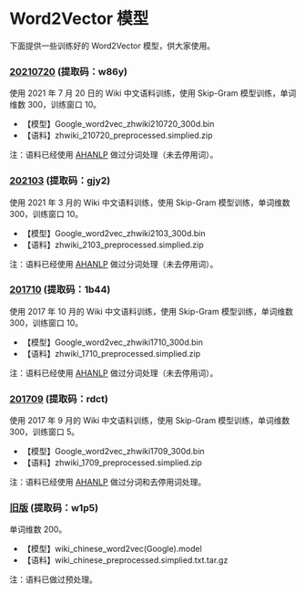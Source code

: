 # Word2Vector 模型

下面提供一些训练好的 Word2Vector 模型，供大家使用。

### [20210720](https://pan.baidu.com/s/1zECO4re43orEOwdZrO7rUg) (提取码：w86y)

使用 2021 年 7 月 20 日的 Wiki 中文语料训练，使用 Skip-Gram 模型训练，单词维数 300，训练窗口 10。

- 【模型】Google_word2vec_zhwiki210720_300d.bin
- 【语料】zhwiki_210720_preprocessed.simplied.zip

注：语料已经使用 [AHANLP](https://github.com/jsksxs360/AHANLP) 做过分词处理（未去停用词）。

### [202103](https://pan.baidu.com/s/1yPLp3UERXFb-NZ_vGlYZKg) (提取码：gjy2)

使用 2021 年 3 月的 Wiki 中文语料训练，使用 Skip-Gram 模型训练，单词维数 300，训练窗口 10。

- 【模型】Google_word2vec_zhwiki2103_300d.bin
- 【语料】zhwiki_2103_preprocessed.simplied.zip

注：语料已经使用 [AHANLP](https://github.com/jsksxs360/AHANLP) 做过分词处理（未去停用词）。

### [201710](https://pan.baidu.com/s/1fGN4vjvYgkEYddEWXhUlHw) (提取码：1b44)

使用 2017 年 10 月的 Wiki 中文语料训练，使用 Skip-Gram 模型训练，单词维数 300，训练窗口 10。

- 【模型】Google_word2vec_zhwiki1710_300d.bin
- 【语料】zhwiki_1710_preprocessed.simplied.zip

注：语料已经使用 [AHANLP](https://github.com/jsksxs360/AHANLP) 做过分词处理（未去停用词）。

### [201709](https://pan.baidu.com/s/1xT9CXg0eMXK1B7dj6hrr8Q) (提取码：rdct)

使用 2017 年 9 月的 Wiki 中文语料训练，使用 Skip-Gram 模型训练，单词维数 300，训练窗口 5。

- 【模型】Google_word2vec_zhwiki1709_300d.bin
- 【语料】zhwiki_1709_preprocessed.simplied.zip

注：语料已经使用 [AHANLP](https://github.com/jsksxs360/AHANLP) 做过分词和去停用词处理。

### [旧版](https://pan.baidu.com/s/1s8SO8MOHEFDBo2qVaFiEZA) (提取码：w1p5)

单词维数 200。

- 【模型】wiki_chinese_word2vec(Google).model
- 【语料】wiki_chinese_preprocessed.simplied.txt.tar.gz

注：语料已做过预处理。
